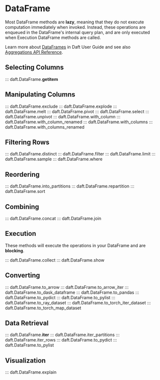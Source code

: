 # DataFrame

Most DataFrame methods are **lazy**, meaning that they do not execute computation immediately when invoked. Instead, these operations are enqueued in the DataFrame's internal query plan, and are only executed when Execution DataFrame methods are called.

Learn more about [DataFrames](../core_concepts.md#dataframe) in Daft User Guide and see also [Aggregations API Reference](aggregations.md).

<!-- ::: daft.DataFrame
    options:
        filters: ["!^_[^_]", "!__repr__", "!__column_input_to_expression", "!__builder"] -->

## Selecting Columns

::: daft.DataFrame.__getitem__

## Manipulating Columns

::: daft.DataFrame.exclude
::: daft.DataFrame.explode
::: daft.DataFrame.melt
::: daft.DataFrame.pivot
::: daft.DataFrame.select
::: daft.DataFrame.unpivot
::: daft.DataFrame.with_column
::: daft.DataFrame.with_column_renamed
::: daft.DataFrame.with_columns
::: daft.DataFrame.with_columns_renamed

## Filtering Rows

::: daft.DataFrame.distinct
::: daft.DataFrame.filter
::: daft.DataFrame.limit
::: daft.DataFrame.sample
::: daft.DataFrame.where

## Reordering

::: daft.DataFrame.into_partitions
::: daft.DataFrame.repartition
::: daft.DataFrame.sort

## Combining

::: daft.DataFrame.concat
::: daft.DataFrame.join

## Execution

These methods will execute the operations in your DataFrame and are **blocking**.

::: daft.DataFrame.collect
::: daft.DataFrame.show

## Converting

::: daft.DataFrame.to_arrow
::: daft.DataFrame.to_arrow_iter
::: daft.DataFrame.to_dask_dataframe
::: daft.DataFrame.to_pandas
::: daft.DataFrame.to_pydict
::: daft.DataFrame.to_pylist
::: daft.DataFrame.to_ray_dataset
::: daft.DataFrame.to_torch_iter_dataset
::: daft.DataFrame.to_torch_map_dataset

## Data Retrieval

::: daft.DataFrame.__iter__
::: daft.DataFrame.iter_partitions
::: daft.DataFrame.iter_rows
::: daft.DataFrame.to_pydict
::: daft.DataFrame.to_pylist

## Visualization

::: daft.DataFrame.explain
